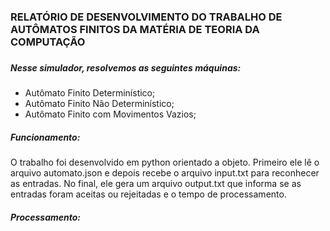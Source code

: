 ### **RELATÓRIO DE DESENVOLVIMENTO DO TRABALHO DE AUTÔMATOS FINITOS DA MATÉRIA DE TEORIA DA COMPUTAÇÃO** <h3>

##### Nesse simulador, resolvemos as seguintes máquinas: <h5>
* Autômato Finito Determinístico;
* Autômato Finito Não Determinístico;
* Autômato Finito com Movimentos Vazios;

##### Funcionamento: <h5>
  O trabalho foi desenvolvido em python orientado a objeto. Primeiro ele lê o arquivo automato.json e depois recebe o arquivo input.txt para reconhecer as entradas. No final, ele gera um arquivo output.txt que informa se as entradas foram aceitas ou rejeitadas e o tempo de processamento.

##### Processamento: <h5>
  
